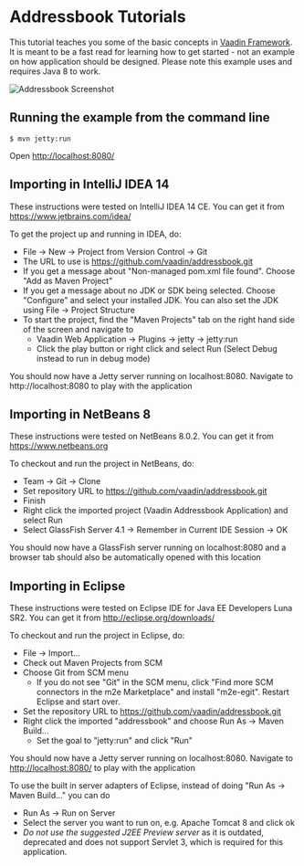Addressbook Tutorials
====================

This tutorial teaches you some of the basic concepts in [Vaadin Framework](https://vaadin.com). It is meant to be
a fast read for learning how to get started - not an example on how application should be
designed. Please note this example uses and requires Java 8 to work.

![Addressbook Screenshot](addressbook_screenshot.png "Addressbook Screenshot")


Running the example from the command line
-------------------
```
$ mvn jetty:run
```

Open [http://localhost:8080/](http://localhost:8080/)


Importing in IntelliJ IDEA 14
--------------------
These instructions were tested on IntelliJ IDEA 14 CE. You can get it from https://www.jetbrains.com/idea/

To get the project up and running in IDEA, do:
- File -> New -> Project from Version Control -> Git
- The URL to use is https://github.com/vaadin/addressbook.git
- If you get a message about "Non-managed pom.xml file found". Choose "Add as Maven Project"
- If you get a message about no JDK or SDK being selected. Choose "Configure" and select your installed JDK. You can also set the JDK using File -> Project Structure
- To start the project, find the "Maven Projects" tab on the right hand side of the screen and navigate to
  - Vaadin Web Application -> Plugins -> jetty -> jetty:run
  - Click the play button or right click and select Run (Select Debug instead to run in debug mode)

You should now have a Jetty server running on localhost:8080. Navigate to http://localhost:8080 to play with the application

Importing in NetBeans 8
--------------------
These instructions were tested on NetBeans 8.0.2. You can get it from https://www.netbeans.org

To checkout and run the project in NetBeans, do:
- Team -> Git -> Clone
- Set repository URL to https://github.com/vaadin/addressbook.git
- Finish
- Right click the imported project (Vaadin Addressbook Application) and select Run
- Select GlassFish Server 4.1 -> Remember in Current IDE Session -> OK

You should now have a GlassFish server running on localhost:8080 and a browser tab should also be automatically opened with this location

Importing in Eclipse
--------------------
These instructions were tested on Eclipse IDE for Java EE Developers Luna SR2. You can get it from http://eclipse.org/downloads/

To checkout and run the project in Eclipse, do:
- File -> Import...
- Check out Maven Projects from SCM
- Choose Git from SCM menu
  - If you do not see "Git" in the SCM menu, click "Find more SCM connectors in the m2e Marketplace" and install "m2e-egit". Restart Eclipse and start over.
- Set the repository URL to https://github.com/vaadin/addressbook.git
- Right click the imported "addressbook" and choose Run As -> Maven Build...
  - Set the goal to "jetty:run" and click "Run"

You should now have a Jetty server running on localhost:8080. Navigate to [http://localhost:8080/](http://localhost:8080/) to play with the application

To use the built in server adapters of Eclipse, instead of doing "Run As -> Maven Build..." you can do
- Run As -> Run on Server
- Select the server you want to run on, e.g. Apache Tomcat 8 and click ok
- *Do not use the suggested J2EE Preview server* as it is outdated, deprecated and does not support Servlet 3, which is required for this application.




